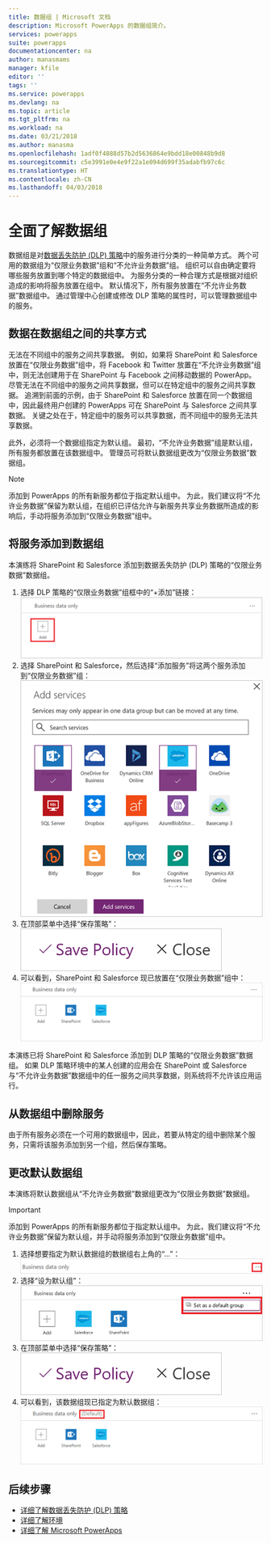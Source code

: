 ```yaml
---
title: 数据组 | Microsoft 文档
description: Microsoft PowerApps 的数据组简介。
services: powerapps
suite: powerapps
documentationcenter: na
author: manasmams
manager: kfile
editor: ''
tags: ''
ms.service: powerapps
ms.devlang: na
ms.topic: article
ms.tgt_pltfrm: na
ms.workload: na
ms.date: 03/21/2018
ms.author: manasma
ms.openlocfilehash: 1adf0f4888d57b2d5636864e9bdd18e00848b9d8
ms.sourcegitcommit: c5e3991e0e4e9f22a1e094d699f35adabfb97c6c
ms.translationtype: HT
ms.contentlocale: zh-CN
ms.lasthandoff: 04/03/2018
---
```

# <a name="learn-all-about-data-groups"></a>全面了解数据组
数据组是对[数据丢失防护 (DLP) 策略](prevent-data-loss.md)中的服务进行分类的一种简单方式。 两个可用的数据组为“仅限业务数据”组和“不允许业务数据”组。 组织可以自由确定要将哪些服务放置到哪个特定的数据组中。 为服务分类的一种合理方式是根据对组织造成的影响将服务放置在组中。 默认情况下，所有服务放置在“不允许业务数据”数据组中。 通过管理中心创建或修改 DLP 策略的属性时，可以管理数据组中的服务。

## <a name="how-data-is-shared-between-data-groups"></a>数据在数据组之间的共享方式
无法在不同组中的服务之间共享数据。 例如，如果将 SharePoint 和 Salesforce 放置在“仅限业务数据”组中，将 Facebook 和 Twitter 放置在“不允许业务数据”组中，则无法创建用于在 SharePoint 与 Facebook 之间移动数据的 PowerApp。 尽管无法在不同组中的服务之间共享数据，但可以在特定组中的服务之间共享数据。 追溯到前面的示例，由于 SharePoint 和 Salesforce 放置在同一个数据组中，因此最终用户创建的 PowerApps 可在 SharePoint 与 Salesforce 之间共享数据。 关键之处在于，特定组中的服务可以共享数据，而不同组中的服务无法共享数据。

此外，必须将一个数据组指定为默认组。 最初，“不允许业务数据”组是默认组，所有服务都放置在该数据组中。 管理员可将默认数据组更改为“仅限业务数据”数据组。 

> [!NOTE]
> 添加到 PowerApps 的所有新服务都位于指定默认组中。 为此，我们建议将“不允许业务数据”保留为默认组，在组织已评估允许与新服务共享业务数据所造成的影响后，手动将服务添加到“仅限业务数据”组中。

## <a name="add-services-to-a-data-group"></a>将服务添加到数据组
本演练将 SharePoint 和 Salesforce 添加到数据丢失防护 (DLP) 策略的“仅限业务数据”数据组。

1. 选择 DLP 策略的“仅限业务数据”组框中的“+添加”链接：    
   ![添加图像](./media/introduction-to-data-groups/add-to-data-group-1.png)  
2. 选择 SharePoint 和 Salesforce，然后选择“添加服务”将这两个服务添加到“仅限业务数据”组：    
   ![添加服务图像](./media/introduction-to-data-groups/add-to-data-group-2.png)  
3. 在顶部菜单中选择“保存策略”：  
   ![保存策略](./media/introduction-to-data-groups/add-to-data-group-4.png)
4. 可以看到，SharePoint 和 Salesforce 现已放置在“仅限业务数据”组中：  
   ![更新业务数据组](./media/introduction-to-data-groups/add-to-data-group-3.png)   

本演练已将 SharePoint 和 Salesforce 添加到 DLP 策略的“仅限业务数据”数据组。 如果 DLP 策略环境中的某人创建的应用会在 SharePoint 或 Salesforce 与“不允许业务数据”数据组中的任一服务之间共享数据，则系统将不允许该应用运行。

## <a name="remove-services-from-a-data-group"></a>从数据组中删除服务
由于所有服务必须在一个可用的数据组中，因此，若要从特定的组中删除某个服务，只需将该服务添加到另一个组，然后保存策略。  

## <a name="change-the-default-data-group"></a>更改默认数据组
本演练将默认数据组从“不允许业务数据”数据组更改为“仅限业务数据”数据组。  

> [!IMPORTANT]
> 添加到 PowerApps 的所有新服务都位于指定默认组中。 为此，我们建议将“不允许业务数据”保留为默认组，并手动将服务添加到“仅限业务数据”组中。

1. 选择想要指定为默认数据组的数据组右上角的“...”：    
   ![更改默认组](./media/introduction-to-data-groups/default-data-group-0.png)  
2. 选择“设为默认组”：  
   ![更改默认组](./media/introduction-to-data-groups/default-data-group-1.png)   
3. 在顶部菜单中选择“保存策略”：  
   ![更改默认组](./media/introduction-to-data-groups/add-to-data-group-4.png)
4. 可以看到，该数据组现已指定为默认数据组：  
   ![更改默认组](./media/introduction-to-data-groups/default-data-group-2.png)   

## <a name="next-steps"></a>后续步骤
* [详细了解数据丢失防护 (DLP) 策略](prevent-data-loss.md)
* [详细了解环境](environments-overview.md)
* [详细了解 Microsoft PowerApps](../maker/canvas-apps/getting-started.md)
